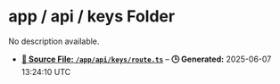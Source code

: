 # app / api / keys Folder

No description available.

- **[**📄 Source File:** `/app/api/keys/route.ts`](route.ts.md)** – **🕒 Generated:** 2025-06-07 13:24:10 UTC